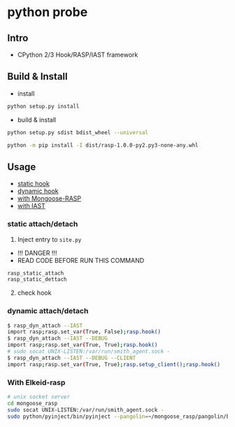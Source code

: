 # python probe

## Intro

* CPython 2/3 Hook/RASP/IAST framework

## Build & Install

* install
```bash
python setup.py install
```

* build & install

```bash
python setup.py sdist bdist_wheel --universal
```

```bash
python -m pip install -I dist/rasp-1.0.0-py2.py3-none-any.whl
```

## Usage

* [static hook](#static-attachdetach)
* [dynamic hook](#dynamic-attachdetach)
* [with Mongoose-RASP]()
* [with IAST]()

### static attach/detach

1. Inject entry to `site.py`

* !!! DANGER !!!
* READ CODE BEFORE RUN THIS COMMAND

```bash
rasp_static_attach
rasp_static_dettach
```

2. check hook

### dynamic attach/detach

```bash
$ rasp_dyn_attach --IAST
import rasp;rasp.set_var(True, False);rasp.hook()
$ rasp_dyn_attach --IAST --DEBUG
import rasp;rasp.set_var(True, True);rasp.hook()
# sudo socat UNIX-LISTEN:/var/run/smith_agent.sock -
$ rasp_dyn_attach --IAST --DEBUG --CLIENT
import rasp;rasp.set_var(True, True);rasp.setup_client();rasp.hook()
```


### With Elkeid-rasp

```bash
# unix socket server
cd mongoose_rasp
sudo socat UNIX-LISTEN:/var/run/smith_agent.sock -
sudo python/pyinject/bin/pyinject --pangolin=~/mongoose_rasp/pangolin/bin/pangolin -s '"import rasp;rasp.setup_var(debug_switch=True);rasp.setup_client();rasp.hook()"' -p <PID>
```

